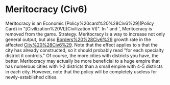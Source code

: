 # Meritocracy (Civ6)

Meritocracy is an Economic [Policy%20card%20%28Civ6%29](Policy Card) in "[Civilization%20VI](Civilization VI)".
In ' and ', Meritocracy is removed from the game.
Strategy.
Meritocracy is a way to increase not only general output, but also [Borders%20%28Civ6%29](border) growth rate in the affected [City%20%28Civ6%29](cities). Note that the effect applies to s that the city has already constructed, so it should probably read "for each specialty district it controls."
Of course, the more cities with districts you have, the better. Meritocracy may actually be more beneficial to a huge empire that has numerous cities with 1-2 districts than a small empire with 4-5 districts in each city. However, note that the policy will be completely useless for newly-established cities.